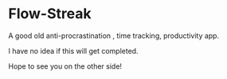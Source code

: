 # Flow-Streak


A good old anti-procrastination , time tracking, productivity app. 

I have no idea if this will get completed. 

Hope to see you on the other side!


